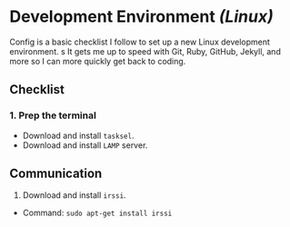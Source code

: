 Development Environment *(Linux)*
=================================

Config is a basic checklist I follow to set up a new Linux development environment. s
It gets me up to speed with Git, Ruby, GitHub, Jekyll, and more so I can more quickly get back to coding.

## Checklist

### 1. Prep the terminal

- Download and install `tasksel`.
- Download and install `LAMP` server.

## Communication

1. Download and install `irssi`.
  - Command: `sudo apt-get install irssi`
